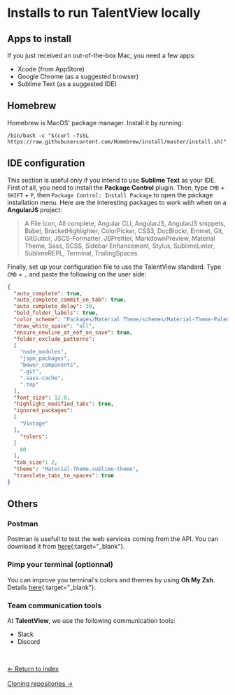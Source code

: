 # Installs to run TalentView locally

## Apps to install

If you just received an out-of-the-box Mac, you need a few apps:

- Xcode (from AppStore)
- Google Chrome (as a suggested browser)
- Sublime Text (as a suggested IDE)

## Homebrew

Homebrew is MacOS' package manager. Install it by running:
```
/bin/bash -c "$(curl -fsSL https://raw.githubusercontent.com/Homebrew/install/master/install.sh)"
```

## IDE configuration

This section is useful only if you intend to use **Sublime Text** as your IDE.
First of all, you need to install the **Package Control** plugin. Then, type `CMD` + `SHIFT` + `P`, then `Package Control: Install Package` to open the package installation menu. Here are the interesting packages to work with when on a **AngularJS** project: 
>A File Icon, All complete, Angular CLI, AngularJS, AngularJS snippets, Babel, BracketHighlighter, ColorPicker, CSS3, DocBlockr, Emmet, Git, GitGutter, JSCS-Formatter, JSPrettier, MarkdownPreview, Material Theme, Sass, SCSS, Sidebar Enhancement, Stylus, SublimeLinter, SublimeREPL, Terminal, TrailingSpaces.

Finally, set up your configuration file to use the TalentView standard. Type `CMD` + `,` and paste the following on the user side:
```json
{
  "auto_complete": true,
  "auto_complete_commit_on_tab": true,
  "auto_complete_delay": 30,
  "bold_folder_labels": true,
  "color_scheme": "Packages/Material Theme/schemes/Material-Theme-Palenight.tmTheme",
  "draw_white_space": "all",
  "ensure_newline_at_eof_on_save": true,
  "folder_exclude_patterns":
  [
    "node_modules",
    "jspm_packages",
    "bower_components",
    ".git",
    ".sass-cache",
    ".tmp"
  ],
  "font_size": 12.0,
  "highlight_modified_tabs": true,
  "ignored_packages":
  [
    "Vintage"
  ],
    "rulers":
  [
    80
  ],
  "tab_size": 2,
  "theme": "Material-Theme.sublime-theme",
  "translate_tabs_to_spaces": true
}
```

## Others

### Postman

Postman is usefull to test the web services coming from the API. You can download it from [here]("https://www.postman.com/downloads/"){:target="_blank"}.

### Pimp your terminal (optionnal)

You can improve you terminal's colors and themes by using **Oh My Zsh**. Details [here](https://blog.edenpulse.com/boostez-votre-terminal-sous-osx/ "link to website"){:target="_blank"}.

### Team communication tools

At **TalentView**, we use the following communication tools:
- Slack
- Discord

&nbsp;

<div class="row">
  <div class="col-xs-6">
    <a
      href="./index.html"
      type="button"
      class="btn btn-light btn-lg btn-block">
      &larr; Return to index
    </a>
  </div>
  &nbsp;
  <div class="col-xs-6">
    <a
      href="./clone-repos.html"
      class="btn btn-light btn-lg btn-block">
      Cloning repositories &rarr;
    </a>
  </div>
</div>
